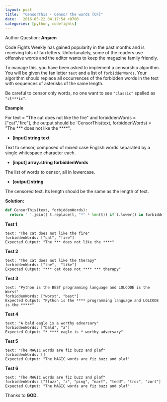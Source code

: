 ```yaml
---
layout: post
title:  "CensorThis - Censor the words [CF]"
date:   2016-05-22 04:17:54 +0700
categories: [python, codefights]
---
```


Author Question: **Argaen**

Code Fights Weekly has gained popularity in the past months and is receiving lots of fan letters. Unfortunately, some of the readers use offensive words and the editor wants to keep the magazine family friendly.

To manage this, you have been asked to implement a censorship algorithm. You will be given the fan letter `text` and a list of `forbiddenWords`. Your algorithm should replace all occurrences of the forbidden words in the text with sequences of asterisks of the same length.

Be careful to censor only words, no one want to see `"classic"` spelled as `"cl***ic"`.

**Example**

For text = "The cat does not like the fire" and
forbiddenWords = ["cat","fire"], the output should be
`CensorThis(text, forbiddenWords) = "The *** does not like the ****".

* **[input] string text**

Text to censor, composed of mixed case English words separated by a single whitespace character each.

* **[input] array.string forbiddenWords**

The list of words to censor, all in lowercase.

* **[output] string**

The censored text. Its length should be the same as the length of text.

**Solution:**

```python
def CensorThis(text, forbiddenWords):
  return ' '.join([ t.replace(t, "*" * len(t)) if t.lower() in forbiddenWords else t for t in text.split() ])
```

**Test 1**

```
text: "The cat does not like the fire"
forbiddenWords: ["cat", "fire"]
Expected Output: "The *** does not like the ****"
```

**Test 2**

```
text: "The cat does not like the therapy"
forbiddenWords: ["the",  "like"]
Expected Output: "*** cat does not **** *** therapy"
```

**Test 3**

```
text: "Python is the BEST programming language and LOLCODE is the Worst"
forbiddenWords: ["worst", "best"]
Expected Output: "Python is the **** programming language and LOLCODE is the *****"
```

**Test 4**

```
text: "A bald eagle is a worthy adversary"
forbiddenWords: ["bald", "a"]
Expected Output: "* **** eagle is * worthy adversary"
```

**Test 5**

```
text: "The MAGIC words are fiz buzz and plaf"
forbiddenWords: []
Expected Output: "The MAGIC words are fiz buzz and plaf"
```

**Test 6**

```
text: "The MAGIC words are fiz buzz and plaf"
forbiddenWords: ["fluzz", "z", "ping", "narf", "tedd", "troz", "zort"]
Expected Output: "The MAGIC words are fiz buzz and plaf"
```

Thanks to **GOD**.
